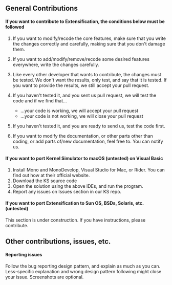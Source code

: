 ## General Contributions

#### If you want to contribute to Extensification, the conditions below must be followed

1. If you want to modify/recode the core features, make sure that you write the changes correctly and carefully, making sure that you don't damage them.
2. If you want to add/modify/remove/recode some desired features everywhere, write the changes carefully.
3. Like every other developer that wants to contribute, the changes must be tested. We don't want the results, only test, and say that it is tested. If you want to provide the results, we still accept your pull request.
4. If you haven't tested it, and you sent us pull request, we will test the code and if we find that...

   - ...your code is working, we will accept your pull request
   - ...your code is not working, we will close your pull request

5. If you haven't tested it, and you are ready to send us, test the code first.
6. If you want to modify the documentation, or other parts other than coding, or add parts of/new documentation, feel free to. You can notify us.

#### If you want to port Kernel Simulator to macOS (untested) on Visual Basic

1. Install Mono and MonoDevelop, Visual Studio for Mac, or Rider. You can find out how at their official website.
2. Download the KS source code
3. Open the solution using the above IDEs, and run the program.
4. Report any issues on Issues section in our KS repo.

#### If you want to port Extensification to Sun OS, BSDs, Solaris, etc. (untested)

This section is under construction. If you have instructions, please contribute.

## Other contributions, issues, etc.

#### Reporting issues

Follow the bug reporting design pattern, and explain as much as you can. Less-specific explanation and wrong design pattern following might close your issue. Screenshots are optional.